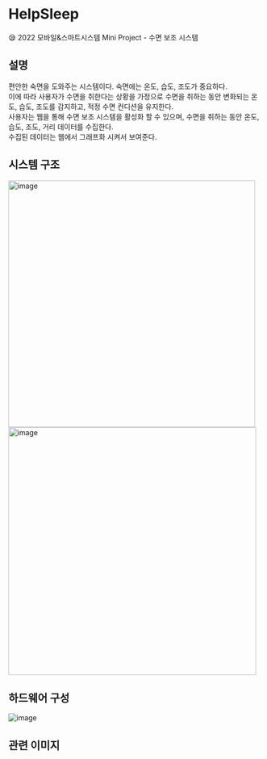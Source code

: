 # HelpSleep
😪 2022 모바일&amp;스마트시스템 Mini Project - 수면 보조 시스템

## 설명
편안한 숙면을 도와주는 시스템이다. 숙면에는 온도, 습도, 조도가 중요하다. <br>
이에 따라 사용자가 수면을 취한다는 상황을 가정으로 수면을 취하는 동안 변화되는 온도, 습도, 조도를 감지하고, 적정 수면 컨디션을 유지한다. <br>
사용자는 웹을 통해 수면 보조 시스템을 활성화 할 수 있으며, 수면을 취하는 동안 온도, 습도, 조도, 거리 데이터를 수집한다. <br>
수집된 데이터는 웹에서 그래프화 시켜서 보여준다.<br>

## 시스템 구조
<img width="489" alt="image" src="https://github.com/gesal03/HelpSleep/assets/77336664/8fd0e397-d967-47f8-b19d-ae5882947aa4"><br>
<img width="491" alt="image" src="https://github.com/gesal03/HelpSleep/assets/77336664/6d9bcb60-5d1a-493c-9830-e6939b808a3c">

## 하드웨어 구성
![image](https://github.com/gesal03/HelpSleep/assets/77336664/59af8228-06e2-4672-8b54-eaa8aebe303b)



## 관련 이미지
